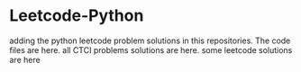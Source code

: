 # Leetcode-Python
adding the python leetcode problem solutions in this repositories. 
The code files are here.
all CTCI problems solutions are here.
some leetcode solutions are here
























































































































































































































































































































































































































































































































































































































































































































































































































































































































































































































